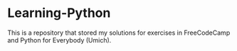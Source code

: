 # Learning-Python
This is a repository that stored my solutions for exercises in FreeCodeCamp and Python for Everybody (Umich).

